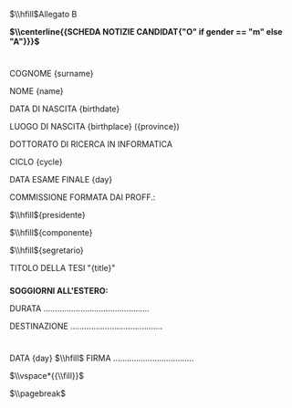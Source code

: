 
$\\hfill$Allegato B

**$\\centerline{{SCHEDA NOTIZIE CANDIDAT{"O" if gender == "m" else "A"}}}$**

# 

COGNOME {surname}

NOME {name}

DATA DI NASCITA {birthdate}

LUOGO DI NASCITA {birthplace} ({province})

DOTTORATO DI RICERCA IN INFORMATICA

CICLO {cycle}

DATA ESAME FINALE {day}

COMMISSIONE FORMATA DAI PROFF.:

$\\hfill${presidente}

$\\hfill${componente}

$\\hfill${segretario}

TITOLO DELLA TESI "{title}"

### 

**SOGGIORNI ALL'ESTERO:**



DURATA ..............................................

DESTINAZIONE ........................................

# 



DATA {day} $\\hfill$ FIRMA ...................................

$\\vspace*{{\\fill}}$

$\\pagebreak$
